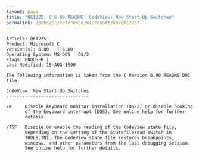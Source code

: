 ```yaml
---
layout: page
title: "Q61225: C 6.00 README: CodeView: New Start-Up Switches"
permalink: /pubs/pc/reference/microsoft/kb/Q61225/
---
```


	Article: Q61225
	Product: Microsoft C
	Version(s): 6.00   | 6.00
	Operating System: MS-DOS | OS/2
	Flags: ENDUSER |
	Last Modified: 15-AUG-1990
	
	The following information is taken from the C Version 6.00 README.DOC
	file.
	
	CodeView: New Start-Up Switches
	-------------------------------
	
	/K     Disable keyboard monitor installation (OS/2) or disable hooking
	       of the keyboard interrupt (DOS). See online help for further
	       details.
	
	/TSF   Disable or enable the reading of the CodeView state file,
	       depending on the setting of the Statefileread switch in
	       TOOLS.INI. The CodeView state file restores breakpoints,
	       windows, and other parameters from the last debugging session.
	       See online help for further details.
